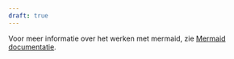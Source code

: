 ```yaml
---
draft: true
---
```

Voor meer informatie over het werken met mermaid, zie [Mermaid documentatie](https://mermaid.js.org/intro/).